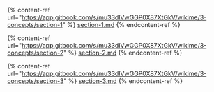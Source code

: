 <!--
[ file: README.md ] =======================================================================

[ description     ] -----------------------------------------------------------------------

	this .md file contains sections for each concept.

[ explanation     ] -----------------------------------------------------------------------

	the purpose of this .md file is to provide an overview of concepts studied in network security.
-->

<!--section-1-->
{% content-ref url="https://app.gitbook.com/s/mu33dlVwGGP0X87XtGkV/wikime/3-concepts/section-1" %}
[section-1.md](WIKIME/3-concepts/section-1.md)
{% endcontent-ref %}

<!--section-2-->
{% content-ref url="https://app.gitbook.com/s/mu33dlVwGGP0X87XtGkV/wikime/3-concepts/section-2" %}
[section-2.md](WIKIME/3-concepts/section-2.md)
{% endcontent-ref %}

<!--section-3-->
{% content-ref url="https://app.gitbook.com/s/mu33dlVwGGP0X87XtGkV/wikime/3-concepts/section-3" %}
[section-3.md](WIKIME/3-concepts/section-3.md)
{% endcontent-ref %}
